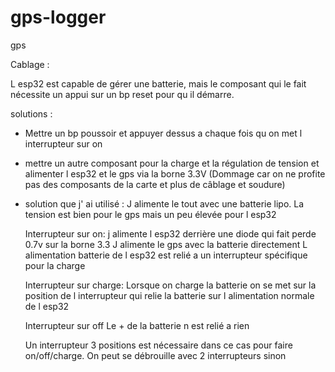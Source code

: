 # gps-logger
gps


Cablage :

L esp32 est capable de gérer une batterie, mais le composant qui le fait nécessite un appui sur un bp reset pour qu il démarre.

solutions :

- Mettre un bp poussoir et appuyer dessus a chaque fois qu on met l interrupteur sur on

- mettre un autre composant pour la charge et la régulation de tension et alimenter l esp32 et le gps via la borne 3.3V
(Dommage car on ne profite pas des composants de la carte et plus de câblage et soudure)

- solution que j' ai utilisé :
  J alimente le tout avec une batterie lipo. La tension est bien pour le gps mais un peu élevée pour l esp32
  
  Interrupteur sur on:
  j alimente l esp32 derrière une diode qui fait perde 0.7v sur la borne 3.3
  J alimente le gps avec la batterie directement
  L alimentation batterie de l esp32 est relié a un interrupteur spécifique pour la charge

  Interrupteur sur charge:
  Lorsque on charge la batterie on se met sur la position de l interrupteur qui relie la batterie sur l alimentation normale de l esp32


  Interrupteur sur off
  Le + de la batterie n est relié a rien

  Un interrupteur 3 positions est nécessaire dans ce cas pour faire on/off/charge. On peut se débrouille avec 2 interrupteurs sinon

